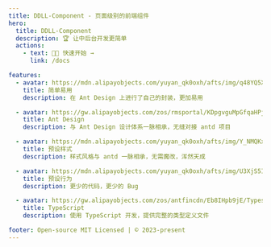 ```yaml
---
title: DDLL-Component - 页面级别的前端组件
hero:
  title: DDLL-Component
  description: 🏆 让中后台开发更简单
  actions:
    - text: 🏮🏮 快速开始 →
      link: /docs

features:
  - avatar: https://mdn.alipayobjects.com/yuyan_qk0oxh/afts/img/q48YQ5X4ytAAAAAAAAAAAAAAFl94AQBr
    title: 简单易用
    description: 在 Ant Design 上进行了自己的封装，更加易用

  - avatar: https://gw.alipayobjects.com/zos/rmsportal/KDpgvguMpGfqaHPjicRK.svg
    title: Ant Design
    description: 与 Ant Design 设计体系一脉相承，无缝对接 antd 项目

  - avatar: https://mdn.alipayobjects.com/yuyan_qk0oxh/afts/img/Y_NMQKxw7OgAAAAAAAAAAAAAFl94AQBr
    title: 预设样式
    description: 样式风格与 antd 一脉相承，无需魔改，浑然天成

  - avatar: https://mdn.alipayobjects.com/yuyan_qk0oxh/afts/img/U3XjS5IA1tUAAAAAAAAAAAAAFl94AQBr
    title: 预设行为
    description: 更少的代码，更少的 Bug

  - avatar: https://gw.alipayobjects.com/zos/antfincdn/Eb8IHpb9jE/Typescript_logo_2020.svg
    title: TypeScript
    description: 使用 TypeScript 开发，提供完整的类型定义文件

footer: Open-source MIT Licensed | © 2023-present
---
```

